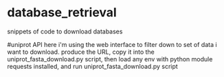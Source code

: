 # database_retrieval
snippets of code to download databases


#uniprot API
here i'm using the web interface to filter down to set of data i want to download. produce the URL, copy it into the uniprot_fasta_download.py script, then load any env with python module requests installed, and run uniprot_fasta_download.py script


